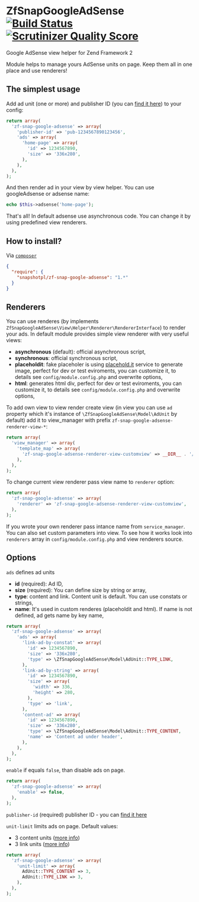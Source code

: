 ZfSnapGoogleAdSense [![Build Status](https://travis-ci.org/snapshotpl/ZfSnapGoogleAdSense.png?branch=1.0.0)](https://travis-ci.org/snapshotpl/ZfSnapGoogleAdSense) [![Scrutinizer Quality Score](https://scrutinizer-ci.com/g/snapshotpl/ZfSnapGoogleAdSense/badges/quality-score.png?s=9f9e8109533cadafa60dc90839c8edae02f85802)](https://scrutinizer-ci.com/g/snapshotpl/ZfSnapGoogleAdSense/)
===================

Google AdSense view helper for Zend Framework 2

Module helps to manage yours AdSense units on page. Keep them all in one place and use renderers!

The simplest usage
--------------
Add ad unit (one or more) and publisher ID (you can [find it here](https://www.google.com/adsense/app#accountInformation)) to your config:

```php
return array(
  'zf-snap-google-adsense' => array(
    'publisher-id' => 'pub-1234567890123456',
    'ads' => array(
      'home-page' => array(
        'id' => 1234567890,
        'size' => '336x280',
      ),
    ),
  ),
);
```

And then render ad in your view by view helper. You can use googleAdsense or adsense name:

```php
echo $this->adsense('home-page');
```
That's all!
In default adsense use asynchronous code. You can change it by using predefined view renderers.

How to install?
---------------

Via [`composer`](https://getcomposer.org/)
```json
{
  "require": {
    "snapshotpl/zf-snap-google-adsense": "1.*"
  }
}
```

Renderers
--------

You can use renderes (by implements `ZfSnapGoogleAdSense\View\Helper\Renderer\RendererInterface`) to render your ads. In default module provides simple view renderer with very useful views:
* **asynchronous** (default): official asynchronous script,
* **synchronous**: official synchronous script,
* **placeholdit**: fake placeholer is using [placehold.it](http://placehold.it/) service to generate image, perfect for dev or test eviroments, you can customize it, to details see `config/module.config.php` and overwrite options,
* **html**: generates html div, perfect for dev or test eviroments, you can customize it, to details see `config/module.config.php` and overwrite options,

To add own view to view render create view (in view you can use `ad` property which it's instance of `\ZfSnapGoogleAdSense\Model\AdUnit` by default) add it to view_manager with prefix `zf-snap-google-adsense-renderer-view-*`:

```php
return array(
  'view_manager' => array(
    'template_map' => array(
      'zf-snap-google-adsense-renderer-view-customview' => __DIR__ . '/my-awesome-custom-view.phtml',
    ),
  ),
);
```

To change current view renderer pass view name to `renderer` option:

```php
return array(
  'zf-snap-google-adsense' => array(
    'renderer' => 'zf-snap-google-adsense-renderer-view-customview',
  ),
);
```

If you wrote your own renderer pass intance name from `service_manager`. You can also set custom parameters into view. To see how it works look into `renderers` array in `config/module.config.php` and view renderers source.

Options
-------

`ads` defines ad units
* **id** (required): Ad ID,
* **size** (required): You can define size by string or array,
* **type**: content and link. Content unit is default. You can use constats or strings,
* **name**: It's used in custom renderes (placeholdit and html). If name is not defined, ad gets name by key name,

```php
return array(
  'zf-snap-google-adsense' => array(
    'ads' => array(
      'link-ad-by-constat' => array(
        'id' => 1234567890,
        'size' => '336x280',
        'type' => \ZfSnapGoogleAdSense\Model\AdUnit::TYPE_LINK,
      ),
      'link-ad-by-string' => array(
        'id' => 1234567890,
        'size' => array(
          'width' => 336,
          'height' => 280,
        ),
        'type' => 'link',
      ),
      'content-ad' => array(
        'id' => 1234567890,
        'size' => '336x280',
        'type' => \ZfSnapGoogleAdSense\Model\AdUnit::TYPE_CONTENT,
        'name' => 'Content ad under header',
      ),
    ),
  ),
);
```

`enable` if equals `false`, than disable ads on page.

```php
return array(
  'zf-snap-google-adsense' => array(
    'enable' => false,
  ),
);
```

`publisher-id` (required) publisher ID - you can [find it here](https://www.google.com/adsense/app#accountInformation)

`unit-limit` limits ads on page. Default values:
* 3 content units ([more info](https://support.google.com/adsense/answer/1346295#Google_ad_limit_per_page))
* 3 link units ([more info](https://support.google.com/adsense/answer/1346295#Google_link_unit_limit_per_page))

```php
return array(
  'zf-snap-google-adsense' => array(
    'unit-limit' => array(
      AdUnit::TYPE_CONTENT => 3,
      AdUnit::TYPE_LINK => 3,
    ),
  ),
);
```
